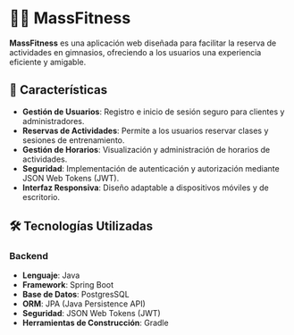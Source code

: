 # 🏋️‍♂️ MassFitness

**MassFitness** es una aplicación web diseñada para facilitar la reserva de actividades en gimnasios, ofreciendo a los usuarios una experiencia eficiente y amigable.

## 🌟 Características

- **Gestión de Usuarios**: Registro e inicio de sesión seguro para clientes y administradores.
- **Reservas de Actividades**: Permite a los usuarios reservar clases y sesiones de entrenamiento.
- **Gestión de Horarios**: Visualización y administración de horarios de actividades.
- **Seguridad**: Implementación de autenticación y autorización mediante JSON Web Tokens (JWT).
- **Interfaz Responsiva**: Diseño adaptable a dispositivos móviles y de escritorio.

## 🛠️ Tecnologías Utilizadas

### Backend

- **Lenguaje**: Java
- **Framework**: Spring Boot
- **Base de Datos**: PostgresSQL
- **ORM**: JPA (Java Persistence API)
- **Seguridad**: JSON Web Tokens (JWT)
- **Herramientas de Construcción**: Gradle
